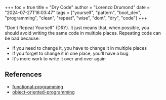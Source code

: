 +++
toc = true
title = "Dry Code"
author = "Lorenzo Drumond"
date = "2024-07-27T16:03:47"
tags = ["yourself",  "pattern",  "boot_dev",  "programming",  "clean",  "repeat",  "wise",  "dont",  "dry",  "code"]
+++



"Don't Repeat Yourself" (DRY). It just means that, when possible, you should avoid writing the same code in multiple places. Repeating code can be bad because:

- If you need to change it, you have to change it in multiple places
- If you forget to change it in one place, you'll have a bug
- It's more work to write it over and over again

## References
- [functional-programming](/wiki/functional-programming/)
- [object-oriented-programming](/wiki/object-oriented-programming/)
